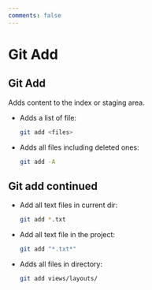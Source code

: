 ```yaml
---
comments: false
---
```


# Git Add

## Git Add

Adds content to the index or staging area.

- Adds a list of file:

  ```bash
  git add <files>
  ```

- Adds all files including deleted ones:

  ```bash
  git add -A
  ```

## Git add continued

- Add all text files in current dir:

  ```bash
  git add *.txt
  ```

- Add all text file in the project:

  ```bash
  git add "*.txt*"
  ```

- Adds all files in directory:

  ```bash
  git add views/layouts/
  ```
